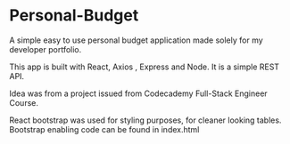 # Personal-Budget
 A simple easy to use personal budget application made solely for my developer portfolio.

 This app is built with React, Axios , Express and Node. It is a simple REST API.

 Idea was from a project issued from Codecademy Full-Stack Engineer Course.

 React bootstrap was used for styling purposes, for cleaner looking tables. Bootstrap enabling code can be found in index.html

 